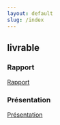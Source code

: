 ```yaml
---
layout: default
slug: /index
---
```


 <!--  -->


 
## livrable

### Rapport 
[Rapport](https://labs-web.github.io/lab-laravel-dusk/rapport.html)

### Présentation 
[Présentation](presentation.html)